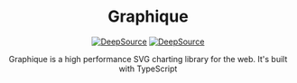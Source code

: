 <div align="center">

# Graphique

[![DeepSource](https://deepsource.io/gh/scmmishra/graphique.svg/?label=active+issues&show_trend=true&token=7KxIKAE-EFbtWUSIXM-cSk8k)](https://deepsource.io/gh/scmmishra/graphique/?ref=repository-badge) [![DeepSource](https://deepsource.io/gh/scmmishra/graphique.svg/?label=resolved+issues&show_trend=true&token=7KxIKAE-EFbtWUSIXM-cSk8k)](https://deepsource.io/gh/scmmishra/graphique/?ref=repository-badge)

<p>Graphique is a high performance SVG charting library for the web. It's built with TypeScript</p>

</div>
